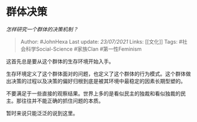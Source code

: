 # 群体决策
*怎样研究一个群体的决策机制？*

> Author: #JohnHexa
Last update: *23/07/2021* 
Links: [[文化]]
Tags:  #社会科学Social-Science #家族Clan #第一性Feminism



这首先总是要从这个群体的生存环境开始入手。

生存环境定义了这个群体面对的问题，也定义了这个群体的行为模式。这个群体做出决策的过程以及决策的偏好归根到底是被其环境中最稳定的因素长期型塑的。

不要满足于一些直接的观察结果。世界上多的是看似民主的独裁和看似独裁的民主。那往往并不能正确的抓住问题的本质。

暂时来说只能泛泛的说到这里。



